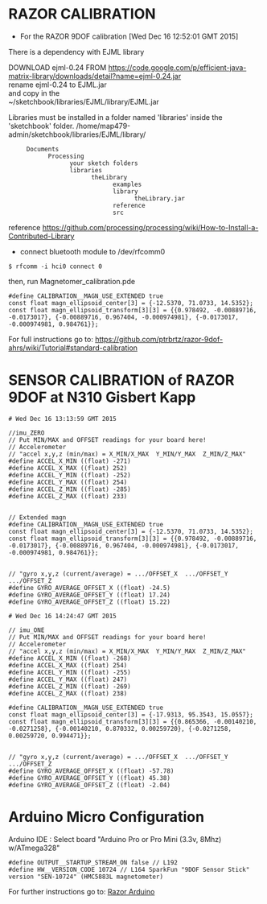 

RAZOR CALIBRATION
==================



* For the RAZOR 9DOF calibration [Wed Dec 16 12:52:01 GMT 2015]

There is a dependency with EJML library


DOWNLOAD ejml-0.24 FROM
https://code.google.com/p/efficient-java-matrix-library/downloads/detail?name=ejml-0.24.jar  
rename ejml-0.24 to EJML.jar  
and copy in the  
~/sketchbook/libraries/EJML/library/EJML.jar


Libraries must be installed in a folder named 'libraries' inside the 'sketchbook' folder.
/home/map479-admin/sketchbook/libraries/EJML/library/
```
     Documents
           Processing
                 your sketch folders
                 libraries
                       theLibrary
                             examples
                             library
                                   theLibrary.jar
                             reference
                             src
```

reference
https://github.com/processing/processing/wiki/How-to-Install-a-Contributed-Library


* connect bluetooth module to /dev/rfcomm0
```
$ rfcomm -i hci0 connect 0
```

then, run Magnetomer_calibration.pde

```
#define CALIBRATION__MAGN_USE_EXTENDED true
const float magn_ellipsoid_center[3] = {-12.5370, 71.0733, 14.5352};
const float magn_ellipsoid_transform[3][3] = {{0.978492, -0.00889716, -0.0173017}, {-0.00889716, 0.967404, -0.000974981}, {-0.0173017, -0.000974981, 0.984761}};
```

For full instructions go to: https://github.com/ptrbrtz/razor-9dof-ahrs/wiki/Tutorial#standard-calibration



SENSOR CALIBRATION of RAZOR 9DOF at N310 Gisbert Kapp
========================================================

```
# Wed Dec 16 13:13:59 GMT 2015

//imu_ZERO
// Put MIN/MAX and OFFSET readings for your board here!
// Accelerometer
// "accel x,y,z (min/max) = X_MIN/X_MAX  Y_MIN/Y_MAX  Z_MIN/Z_MAX"
#define ACCEL_X_MIN ((float) -271)
#define ACCEL_X_MAX ((float) 252)
#define ACCEL_Y_MIN ((float) -252)
#define ACCEL_Y_MAX ((float) 254)
#define ACCEL_Z_MIN ((float) -285)
#define ACCEL_Z_MAX ((float) 233)


// Extended magn
#define CALIBRATION__MAGN_USE_EXTENDED true
const float magn_ellipsoid_center[3] = {-12.5370, 71.0733, 14.5352};
const float magn_ellipsoid_transform[3][3] = {{0.978492, -0.00889716, -0.0173017}, {-0.00889716, 0.967404, -0.000974981}, {-0.0173017, -0.000974981, 0.984761}};


// "gyro x,y,z (current/average) = .../OFFSET_X  .../OFFSET_Y  .../OFFSET_Z
#define GYRO_AVERAGE_OFFSET_X ((float) -24.5)
#define GYRO_AVERAGE_OFFSET_Y ((float) 17.24)
#define GYRO_AVERAGE_OFFSET_Z ((float) 15.22)
```





```
# Wed Dec 16 14:24:47 GMT 2015

// imu_ONE
// Put MIN/MAX and OFFSET readings for your board here!
// Accelerometer
// "accel x,y,z (min/max) = X_MIN/X_MAX  Y_MIN/Y_MAX  Z_MIN/Z_MAX"
#define ACCEL_X_MIN ((float) -268)
#define ACCEL_X_MAX ((float) 254)
#define ACCEL_Y_MIN ((float) -255)
#define ACCEL_Y_MAX ((float) 247)
#define ACCEL_Z_MIN ((float) -269)
#define ACCEL_Z_MAX ((float) 238)

#define CALIBRATION__MAGN_USE_EXTENDED true
const float magn_ellipsoid_center[3] = {-17.9313, 95.3543, 15.0557};
const float magn_ellipsoid_transform[3][3] = {{0.865366, -0.00140210, -0.0271258}, {-0.00140210, 0.870332, 0.00259720}, {-0.0271258, 0.00259720, 0.994471}};


// "gyro x,y,z (current/average) = .../OFFSET_X  .../OFFSET_Y  .../OFFSET_Z
#define GYRO_AVERAGE_OFFSET_X ((float) -57.78)
#define GYRO_AVERAGE_OFFSET_Y ((float) 45.38)
#define GYRO_AVERAGE_OFFSET_Z ((float) -2.04)

```




Arduino Micro Configuration
=====================


Arduino IDE : Select board "Arduino Pro or Pro Mini (3.3v, 8Mhz) w/ATmega328"

```
#define OUTPUT__STARTUP_STREAM_ON false // L192
#define HW__VERSION_CODE 10724 // L164 SparkFun "9DOF Sensor Stick" version "SEN-10724" (HMC5883L magnetometer)
```
For further instructions go to: [Razor Arduino](https://github.com/ptrbrtz/razor-9dof-ahrs/tree/master/Arduino)
